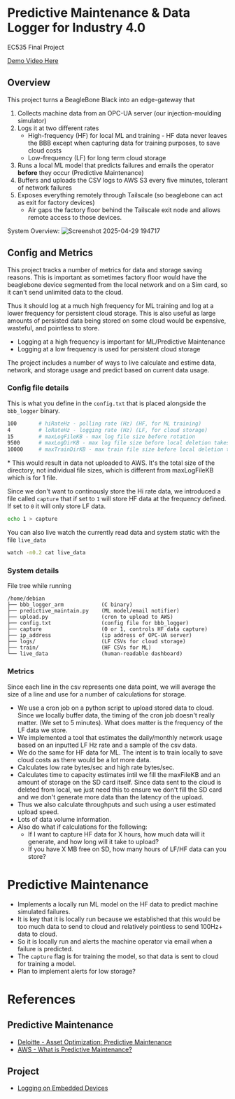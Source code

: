 # Predictive Maintenance & Data Logger for Industry 4.0
EC535 Final Project

[Demo Video Here](https://youtu.be/PAorCIHc_FU )

## Overview

This project turns a BeagleBone Black into an edge-gateway that 

1. Collects machine data from an OPC-UA server (our injection-moulding simulator)  
2. Logs it at two different rates  
   - High-frequency (HF) for local ML and training - HF data never leaves the BBB except when capturing data for training purposes, to save cloud costs 
   - Low-frequency (LF) for long term cloud storage  
3. Runs a local ML model that predicts failures and emails the operator **before** they occur (Predictive Maintenance)
4. Buffers and uploads the CSV logs to AWS S3 every five minutes, tolerant of network failures
5. Exposes everything remotely through Tailscale (so beaglebone can act as exit for factory devices)
   - Air gaps the factory floor behind the Tailscale exit node and allows remote access to those devices.

System Overview:
![Screenshot 2025-04-29 194717](https://github.com/user-attachments/assets/8d3aa680-598f-427f-8599-4cddd36640df)

## Config and Metrics

This project tracks a number of metrics for data and storage saving reasons. This is important as sometimes factory floor would have the beaglebone device segmented from the local network and on a Sim card, so it can't send unlimited data to the cloud.

Thus it should log at a much high frequency for ML training and log at a lower frequency for persistent cloud storage. This is also useful as large amounts of persisted data being stored on some cloud would be expensive, wasteful, and pointless to store.

- Logging at a high frequency is important for ML/Predictive Maintenance
- Logging at a low frequency is used for persistent cloud storage

The project includes a number of ways to live calculate and estime data, network, and storage usage and predict based on current data usage.

### Config file details

This is what you define in the `config.txt` that is placed alongside the `bbb_logger` binary.
```sh
100       # hiRateHz - polling rate (Hz) (HF, for ML training)
4         # loRateHz - logging rate (Hz) (LF, for cloud storage)
15        # maxLogFileKB - max log file size before rotation
9500      # maxLogDirKB - max log file size before local deletion takes place (LF)*
10000     # maxTrainDirKB - max train file size before local deletion takes place (HF)*
```
\* This would result in data not uploaded to AWS. It's the total size of the directory, not individual file sizes, which is different from maxLogFileKB which is for 1 file.

Since we don't want to continously store the Hi rate data, we introduced a file called `capture` that if set to `1` will store HF data at the frequency defined. If set to `0` it will only store LF data. 

```sh
echo 1 > capture
```

You can also live watch the currently read data and system static with the file `live_data`
```sh
watch -n0.2 cat live_data
```

### System details

File tree while running
```
/home/debian
├── bbb_logger_arm            (C binary)
├── predictive_maintain.py    (ML model/email notifier)
├── upload.py                 (cron to upload to AWS)
├── config.txt                (config file for bbb_logger)
├── capture                   (0 or 1, controls HF data capture)
├── ip_address                (ip address of OPC-UA server)
├── logs/                     (LF CSVs for cloud storage)
├── train/                    (HF CSVs for ML)
└── live_data                 (human-readable dashboard)
```

### Metrics

Since each line in the csv represents one data point, we will average the size of a line and use for a number of calculations for storage.

- We use a cron job on a python script to upload stored data to cloud. Since we locally buffer data, the timing of the cron job doesn't really matter. (We set to 5 minutes). What does matter is the frequency of the LF data we store.
- We implemented a tool that estimates the daily/monthly network usage based on an inputted LF Hz rate and a sample of the csv data. 
- We do the same for HF data for ML. The intent is to train locally to save cloud costs as there would be a lot more data.
- Calculates low rate bytes/sec and high rate bytes/sec. 
- Calculates time to capacity estimates intil we fill the maxFileKB and an amount of storage on the SD card itself. Since data sent to the cloud is deleted from local, we just need this to ensure we don't fill the SD card and we don't generate more data than the latency of the upload.
- Thus we also calculate throughputs and such using a user estimated upload speed.
- Lots of data volume information.
- Also do what if calculations for the following:
    - If I want to capture HF data for X hours, how much data will it generate, and how long will it take to upload?
    - If you have X MB free on SD, how many hours of LF/HF data can you store?

# Predictive Maintenance

- Implements a locally run ML model on the HF data to predict machine simulated failures.
- It is key that it is locally run because we established that this would be too much data to send to cloud and relatively pointless to send 100Hz+ data to cloud. 
- So it is locally run and alerts the machine operator via email when a failure is predicted.
- The `capture` flag is for training the model, so that data is sent to cloud for training a model.
- Plan to implement alerts for low storage?



# References

## Predictive Maintenance

- [Deloitte - Asset Optimization: Predictive Maintenance](https://www2.deloitte.com/us/en/pages/operations/articles/predictive-maintenance-and-the-smart-factory.html)
- [AWS - What is Predictive Maintenance?](https://aws.amazon.com/what-is/predictive-maintenance/)

## Project

- [Logging on Embedded Devices](https://interrupt.memfault.com/blog/device-logging)
